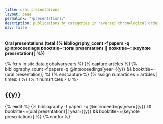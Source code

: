 ```yaml
---
title: oral presentations
layout: page
permalink: "/presentations/"
description: publications by categories in reversed chronological order.
nav: false
---
```


<div class="publications">

  <h4>Oral presentations (total {% bibliography_count -f papers -q @inproceedings[booktitle~=(oral presentation) || booktitle~=(keynote presentation) ] %})</h4>
{% for y in site.data.globalvar.years %}
  {% capture articles %}
  {% bibliography_count -f papers -q @inproceedings[year={{y}} && booktitle~=(oral presentation)] %}
  {% endcapture %}
  {% assign numarticles = articles | times: 1 %}
  {% if numarticles > 0 %}
    <h2 class="year">{{y}}</h2>
  {% endif %}
  {% bibliography -f papers -q @inproceedings[year={{y}} && booktitle~=(oral presentation) || year={{y}} && booktitle~=(keynote presentation) ] %}
{% endfor %}
 
</div>
